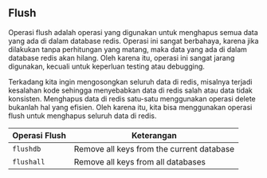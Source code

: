 ## Flush

<p>
Operasi flush adalah operasi yang digunakan untuk menghapus semua data yang ada di dalam database redis. Operasi ini sangat berbahaya, karena jika dilakukan tanpa perhitungan yang matang, maka data yang ada di dalam database redis akan hilang. Oleh karena itu, operasi ini sangat jarang digunakan, kecuali untuk keperluan testing atau debugging.

Terkadang kita ingin mengosongkan seluruh data di redis, misalnya terjadi kesalahan kode sehingga menyebabkan data di redis salah atau data tidak konsisten. Menghapus data di redis satu-satu menggunakan operasi delete bukanlah hal yang efisien. Oleh karena itu, kita bisa menggunakan operasi flush untuk menghapus seluruh data di redis.

| Operasi Flush | Keterangan                                |
| ------------- | ----------------------------------------- |
| `flushdb`     | Remove all keys from the current database |
| `flushall`    | Remove all keys from all databases        |

</p>
